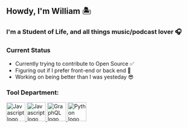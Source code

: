 ## Howdy, I'm William 🏝

### I'm a Student of Life, and all things music/podcast lover 🎧

### Current Status

- Currently trying to contribute to Open Source ✅
- Figuring out if I prefer front-end or back end 🥶
- Working on being better than I was yesteday 😎

### Tool Department:

<a href="https://en.wikipedia.org/wiki/JavaScript"> 
<img src="https://cdn.auth0.com/blog/es6rundown/logo.png" alt="Javascript logo" width="50" />
</a>

<a href="https://reactjs.org/"> 
<img src="https://www.cloudcms.com/images/quickstarts/react/react.df70b005.png" alt="Javascript logo" width="50" height="50" />
</a>

<a href="https://graphql.org/"> 
<img src="https://encrypted-tbn0.gstatic.com/images?q=tbn%3AANd9GcR35a7gU3sdDuHWn_7-PdcNGIbvi9vnTcrCEw&usqp=CAU" alt="GraphQL logo" width="50" height="50"/>
</a>
<a href="https://www.python.org/">
<img src="https://www.linuxscrew.com/wp-content/uploads/2020/07/python-logo.png" alt="Python logo" width="50" height="50" 
/>
</a>
